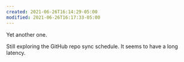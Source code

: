 ```yaml
---
created: 2021-06-26T16:14:29-05:00
modified: 2021-06-26T16:17:33-05:00
---
```


Yet another  one.

Still exploring the GitHub repo sync schedule. It seems to have a long latency.